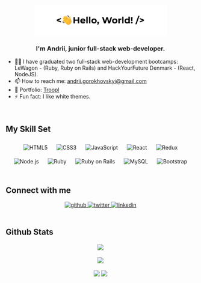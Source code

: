 <div align="center">
<img src="https://github.com/andrii1/andrii1/blob/main/hello-world.png" align="center" style="width: 70%!important" />
</div>  
  

### <div align="center">I'm Andrii, junior full-stack web-developer.</div>  
  

- 👨‍💻 I have graduated two full-stack web-development bootcamps: LeWagon - (Ruby, Ruby on Rails) and HackYourFuture Denmark - (React, NodeJS).  
- 📫 How to reach me: andrii.gorokhovskyi@gmail.com  
- 💼 Portfolio: <a href="https://troopl.com/andrii" target="_blank">Troopl</a>
- ⚡ Fun fact: I like white themes.  
  

<br/>  


## My Skill Set  


<div align="center">  
<img style="margin: 10px" src="https://profilinator.rishav.dev/skills-assets/html5-original-wordmark.svg" alt="HTML5" height="25" />
<img style="margin: 10px" src="https://profilinator.rishav.dev/skills-assets/css3-original-wordmark.svg" alt="CSS3" height="25" />  
<img style="margin: 10px" src="https://profilinator.rishav.dev/skills-assets/javascript-original.svg" alt="JavaScript" height="25" />
 <img style="margin: 10px" src="https://profilinator.rishav.dev/skills-assets/react-original-wordmark.svg" alt="React" height="25" /> 
  <img style="margin: 10px" src="https://profilinator.rishav.dev/skills-assets/redux-original.svg" alt="Redux" height="25" /> 
  <img style="margin: 10px" src="https://profilinator.rishav.dev/skills-assets/nodejs-original-wordmark.svg" alt="Node.js" height="25" />
<img style="margin: 10px" src="https://profilinator.rishav.dev/skills-assets/ruby-original-wordmark.svg" alt="Ruby" height="25" />  
  <img style="margin: 10px" src="https://profilinator.rishav.dev/skills-assets/rails-original-wordmark.svg" alt="Ruby on Rails" height="25" />
<img style="margin: 10px" src="https://profilinator.rishav.dev/skills-assets/mysql-original-wordmark.svg" alt="MySQL" height="25" />  
 <img style="margin: 10px" src="https://profilinator.rishav.dev/skills-assets/bootstrap-plain.svg" alt="Bootstrap" height="25" /> 
 
 
</div>



<br/>  


## Connect with me  
<div align="center">
<a href="https://github.com/andrii1" target="_blank">
<img src=https://img.shields.io/badge/github-%2324292e.svg?&style=for-the-badge&logo=github&logoColor=white alt=github style="margin-bottom: 5px;" />
</a>
<a href="https://twitter.com/andriigrh" target="_blank">
<img src=https://img.shields.io/badge/twitter-%2300acee.svg?&style=for-the-badge&logo=twitter&logoColor=white alt=twitter style="margin-bottom: 5px;" />
</a>
<a href="https://linkedin.com/in/andriig" target="_blank">
<img src=https://img.shields.io/badge/linkedin-%231E77B5.svg?&style=for-the-badge&logo=linkedin&logoColor=white alt=linkedin style="margin-bottom: 5px;" />
</a>
</div>  
  

<br/>  


## Github Stats  
<div align="center"><img src="https://github-readme-stats.vercel.app/api?username=andrii1&show_icons=true&count_private=true&hide_border=true" align="center" /></div>  




<br/>  

<div align="center">
<img src="https://komarev.com/ghpvc/?username=andrii1&&style=flat-square" align="center" />
</div>  
  

<br/>  

<div align="center">
            <a href="https://paypal.me/museuly" target="_blank" style="display: inline-block;">
                <img
                    src="https://img.shields.io/badge/Donate-PayPal-blue.svg?style=flat-square" 
                    align="center"
                />
            </a>
            <a href="https://www.buymeacoffee.com/mrhackio" target="_blank" style="display: inline-block;">
                <img
                    src="https://img.shields.io/badge/Donate-Buy%20Me%20A%20Coffee-orange.svg?style=flat-square" 
                    align="center"
                />
            </a></div>
<br />

